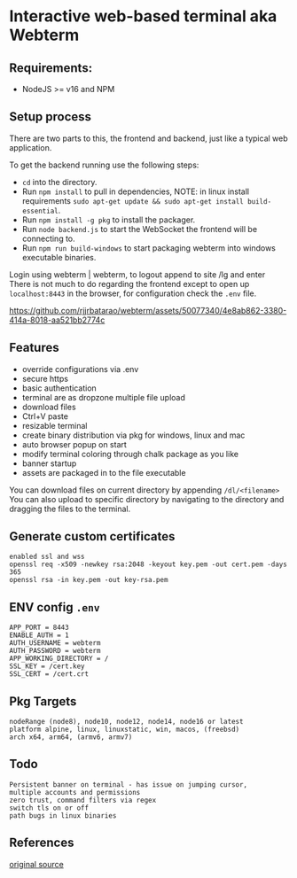 # Interactive web-based terminal aka Webterm

## Requirements:

- NodeJS >= v16 and NPM

## Setup process

There are two parts to this, the frontend and backend, just like a typical web application.

To get the backend running use the following steps:

- `cd` into the directory.
- Run `npm install` to pull in dependencies, NOTE: in linux install requirements `sudo apt-get update && sudo apt-get install build-essential`.
- Run `npm install -g pkg` to install the packager.
- Run `node backend.js` to start the WebSocket the frontend will be connecting to.
- Run `npm run build-windows` to start packaging webterm into windows executable binaries.

Login using webterm | webterm, to logout append to site /lg and enter
There is not much to do regarding the frontend except to open up `localhost:8443` in the browser, for configuration check the `.env` file.


https://github.com/rjjrbatarao/webterm/assets/50077340/4e8ab862-3380-414a-8018-aa521bb2774c


## Features

- override configurations via .env
- secure https
- basic authentication
- terminal are as dropzone multiple file upload
- download files
- Ctrl+V paste
- resizable terminal
- create binary distribution via pkg for windows, linux and mac
- auto browser popup on start
- modify terminal coloring through chalk package as you like
- banner startup
- assets are packaged in to the file executable

You can download files on current directory by appending `/dl/<filename>`
You can also upload to specific directory by navigating to the directory and
dragging the files to the terminal.

## Generate custom certificates

```
enabled ssl and wss
openssl req -x509 -newkey rsa:2048 -keyout key.pem -out cert.pem -days 365
openssl rsa -in key.pem -out key-rsa.pem
```

## ENV config `.env`

```
APP_PORT = 8443
ENABLE_AUTH = 1
AUTH_USERNAME = webterm
AUTH_PASSWORD = webterm
APP_WORKING_DIRECTORY = /
SSL_KEY = /cert.key
SSL_CERT = /cert.crt
```

## Pkg Targets

```
nodeRange (node8), node10, node12, node14, node16 or latest
platform alpine, linux, linuxstatic, win, macos, (freebsd)
arch x64, arm64, (armv6, armv7)
```

## Todo

```
Persistent banner on terminal - has issue on jumping cursor,
multiple accounts and permissions
zero trust, command filters via regex
switch tls on or off
path bugs in linux binaries
```

## References

[original source](https://www.eddymens.com/blog/creating-a-browser-based-interactive-terminal-using-xtermjs-and-nodejs)
